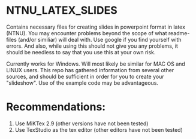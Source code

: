 # NTNU_LATEX_SLIDES

Contains necessary files for creating slides in powerpoint format in latex (NTNU). You may encounter problems beyond the scope of what readme-files (and/or similiar) will deal with. Use google if you find yourself with errors. And also, while using this should not give you any problems, it should be needless to say that you use this at your own risk. 

Currently works for Windows. Will most likely be similar for MAC OS and LINUX users. This repo has gathered information from several other sources, and should be sufficient in order for you to create your "slideshow". Use of the example code may be advantageous.

# Recommendations: 
1) Use MiKTex 2.9 (other versions have not been tested)
2) Use TexStudio as the tex editor (other editors have not been tested)
